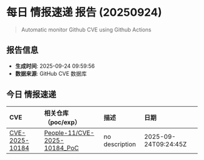 # 每日 情报速递 报告 (20250924)

> Automatic monitor Github CVE using Github Actions 

## 报告信息
- **生成时间**: 2025-09-24 09:59:56
- **数据来源**: GitHub CVE 数据库

## 今日 情报速递

| CVE | 相关仓库（poc/exp） | 描述 | 日期 |
|:---|:---|:---|:---|
| [CVE-2025-10184](https://www.cve.org/CVERecord?id=CVE-2025-10184) | [People-11/CVE-2025-10184_PoC](https://github.com/People-11/CVE-2025-10184_PoC) | no description | 2025-09-24T09:24:45Z|

